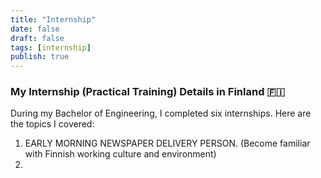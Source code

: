 ```yaml
---
title: "Internship"
date: false
draft: false
tags: [internship]
publish: true
---
```


### My Internship (Practical Training) Details in Finland  🇫🇮


During my Bachelor of Engineering, I completed six internships. Here are the topics I covered:

1. EARLY MORNING NEWSPAPER DELIVERY PERSON. (Become familiar with Finnish working culture and environment)
2. 